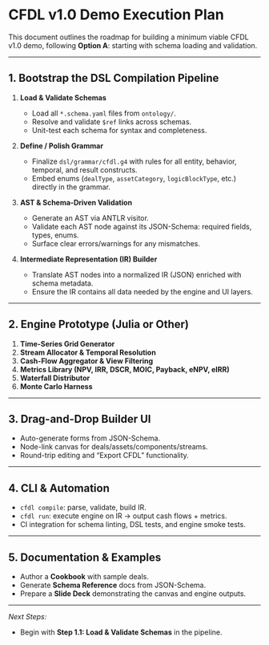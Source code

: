 # CFDL v1.0 Demo Execution Plan

This document outlines the roadmap for building a minimum viable CFDL v1.0 demo, following **Option A**: starting with schema loading and validation.

---

## 1. Bootstrap the DSL Compilation Pipeline

1. **Load & Validate Schemas**  
   - Load all `*.schema.yaml` files from `ontology/`.  
   - Resolve and validate `$ref` links across schemas.  
   - Unit-test each schema for syntax and completeness.

2. **Define / Polish Grammar**  
   - Finalize `dsl/grammar/cfdl.g4` with rules for all entity, behavior, temporal, and result constructs.  
   - Embed enums (`dealType`, `assetCategory`, `logicBlockType`, etc.) directly in the grammar.

3. **AST & Schema-Driven Validation**  
   - Generate an AST via ANTLR visitor.  
   - Validate each AST node against its JSON-Schema: required fields, types, enums.  
   - Surface clear errors/warnings for any mismatches.

4. **Intermediate Representation (IR) Builder**  
   - Translate AST nodes into a normalized IR (JSON) enriched with schema metadata.  
   - Ensure the IR contains all data needed by the engine and UI layers.

---

## 2. Engine Prototype (Julia or Other)

1. **Time-Series Grid Generator**  
2. **Stream Allocator & Temporal Resolution**  
3. **Cash-Flow Aggregator & View Filtering**  
4. **Metrics Library (NPV, IRR, DSCR, MOIC, Payback, eNPV, eIRR)**  
5. **Waterfall Distributor**  
6. **Monte Carlo Harness**

---

## 3. Drag-and-Drop Builder UI

- Auto-generate forms from JSON-Schema.  
- Node-link canvas for deals/assets/components/streams.  
- Round-trip editing and “Export CFDL” functionality.

---

## 4. CLI & Automation

- `cfdl compile`: parse, validate, build IR.  
- `cfdl run`: execute engine on IR → output cash flows + metrics.  
- CI integration for schema linting, DSL tests, and engine smoke tests.

---

## 5. Documentation & Examples

- Author a **Cookbook** with sample deals.  
- Generate **Schema Reference** docs from JSON-Schema.  
- Prepare a **Slide Deck** demonstrating the canvas and engine outputs.

---

*Next Steps:*  
- Begin with **Step 1.1: Load & Validate Schemas** in the pipeline.
